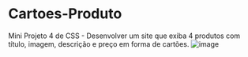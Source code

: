# Cartoes-Produto
Mini Projeto 4 de CSS - Desenvolver um site que exiba 4 produtos com título, imagem, descrição e preço em forma de cartões.
![image](https://github.com/paulorosadodev/Cartoes-Produto/assets/117609505/c10560f4-628c-4acd-bd3c-95aa295eff25)

